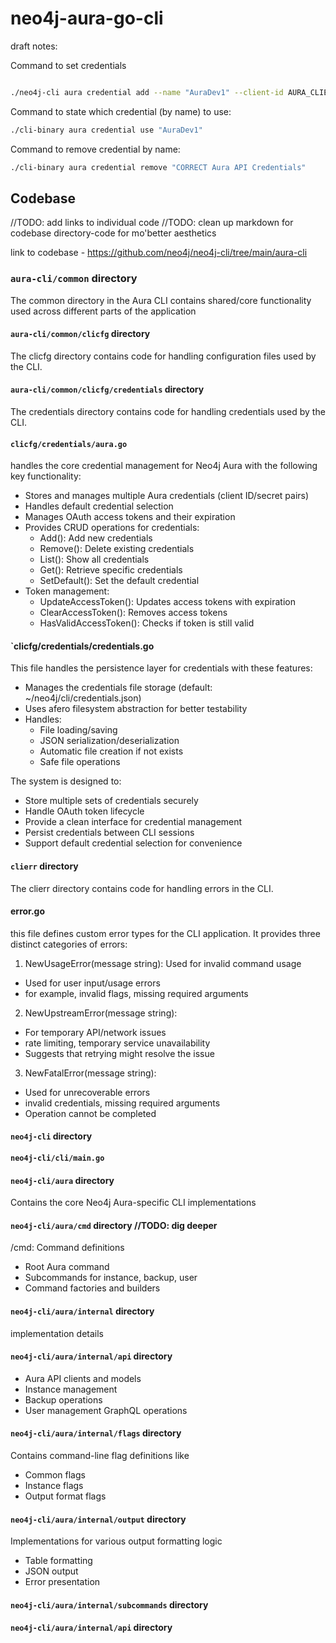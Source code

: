 # neo4j-aura-go-cli

draft notes:

Command to set credentials
```bash

./neo4j-cli aura credential add --name "AuraDev1" --client-id AURA_CLIENT_ID --client-secret YOUR_AURA_CLIENT_SECRET
```


Command to state which credential (by name) to use:
```bash
./cli-binary aura credential use "AuraDev1"
```

Command to remove credential by name:
```bash
./cli-binary aura credential remove "CORRECT Aura API Credentials"
```

## Codebase 
//TODO: add links to individual code
//TODO: clean up markdown for codebase directory-code for mo'better aesthetics 

link to codebase - https://github.com/neo4j/neo4j-cli/tree/main/aura-cli
### `aura-cli/common` directory
The common directory in the Aura CLI contains shared/core functionality used across different parts of the application

#### `aura-cli/common/clicfg` directory
The clicfg directory contains code for handling configuration files used by the CLI.

#### `aura-cli/common/clicfg/credentials` directory
The credentials directory contains code for handling credentials used by the CLI.

#### `clicfg/credentials/aura.go`
handles the core credential management for Neo4j Aura with the following key functionality:

- Stores and manages multiple Aura credentials (client ID/secret pairs)
- Handles default credential selection
- Manages OAuth access tokens and their expiration
- Provides CRUD operations for credentials:
  - Add(): Add new credentials
  - Remove(): Delete existing credentials
  - List(): Show all credentials
  - Get(): Retrieve specific credentials
  - SetDefault(): Set the default credential
- Token management:
  - UpdateAccessToken(): Updates access tokens with expiration
  - ClearAccessToken(): Removes access tokens
  - HasValidAccessToken(): Checks if token is still valid

#### `clicfg/credentials/credentials.go
This file handles the persistence layer for credentials with these features:

- Manages the credentials file storage (default: ~/neo4j/cli/credentials.json)
- Uses afero filesystem abstraction for better testability
- Handles:
  - File loading/saving
  - JSON serialization/deserialization
  - Automatic file creation if not exists
  - Safe file operations

The system is designed to:
- Store multiple sets of credentials securely
- Handle OAuth token lifecycle
- Provide a clean interface for credential management
- Persist credentials between CLI sessions
- Support default credential selection for convenience

#### `clierr` directory
The clierr directory contains code for handling errors in the CLI.

#### error.go

this file defines custom error types for the CLI application. It provides three distinct categories of errors:

1. NewUsageError(message string): Used for invalid command usage
- Used for user input/usage errors
- for example, invalid flags, missing required arguments

2. NewUpstreamError(message string):
- For temporary API/network issues
- rate limiting, temporary service unavailability
- Suggests that retrying might resolve the issue

3. NewFatalError(message string):
- Used for unrecoverable errors
- invalid credentials, missing required arguments
- Operation cannot be completed


#### `neo4j-cli` directory


#### `neo4j-cli/cli/main.go`

#### `neo4j-cli/aura` directory
Contains the core Neo4j Aura-specific CLI implementations

#### `neo4j-cli/aura/cmd` directory //TODO: dig deeper
/cmd: Command definitions
- Root Aura command
- Subcommands for instance, backup, user 
- Command factories and builders


#### `neo4j-cli/aura/internal` directory
implementation details

#### `neo4j-cli/aura/internal/api` directory
- Aura API clients and models
- Instance management
- Backup operations
- User management
GraphQL operations

#### `neo4j-cli/aura/internal/flags` directory
Contains command-line flag definitions like
- Common flags
- Instance flags
- Output format flags

#### `neo4j-cli/aura/internal/output` directory
Implementations for various output formatting logic
- Table formatting
- JSON output
- Error presentation

#### `neo4j-cli/aura/internal/subcommands` directory

#### `neo4j-cli/aura/internal/api` directory






